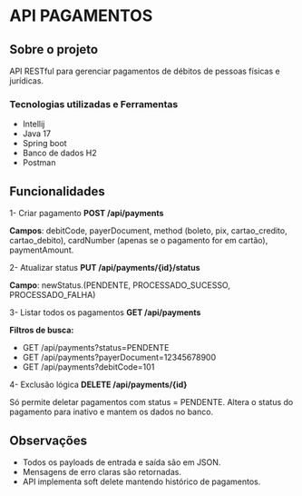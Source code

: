 # API PAGAMENTOS
## Sobre o projeto
API RESTful para gerenciar pagamentos de débitos de pessoas físicas e jurídicas.

### Tecnologias utilizadas e Ferramentas
- Intellij
- Java 17
- Spring boot
- Banco de dados H2
- Postman

## Funcionalidades

1- Criar pagamento **POST /api/payments**

**Campos**: debitCode, payerDocument, method (boleto, pix, cartao_credito, cartao_debito), cardNumber (apenas se o pagamento for em cartão), paymentAmount.

2- Atualizar status **PUT /api/payments/{id}/status**

**Campo**: newStatus.(PENDENTE, PROCESSADO_SUCESSO, PROCESSADO_FALHA)

3- Listar todos os pagamentos **GET /api/payments**

**Filtros de busca:**

- GET /api/payments?status=PENDENTE
- GET /api/payments?payerDocument=12345678900
- GET /api/payments?debitCode=101



4- Exclusão lógica **DELETE /api/payments/{id}**

Só permite deletar pagamentos com status = PENDENTE. Altera o status do pagamento para inativo e mantem os dados no banco.

## Observações

- Todos os payloads de entrada e saída são em JSON.
- Mensagens de erro claras são retornadas.
- API implementa soft delete mantendo histórico de pagamentos.
